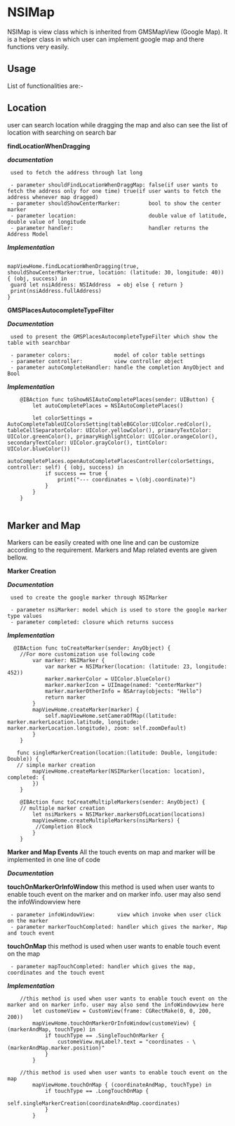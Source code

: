 # NSIMap
NSIMap is view class which is inherited from GMSMapView (Google Map). It is a helper class in which user can implement google map and there functions very easily.
## Usage
List of functionalities are:-
## Location
user can search location while dragging the map and also can see the list of location with searching on search bar

**findLocationWhenDragging**

***documentation***

     used to fetch the address through lat long
     
     - parameter shouldFindLocationWhenDraggMap: false(if user wants to fetch the address only for one time) true(if user wants to fetch the address whenever map dragged)
     - parameter shouldShowCenterMarker:         bool to show the center marker
     - parameter location:                       double value of latitude, double value of longitude
     - parameter handler:                        handler returns the Address Model

***Implementation***

```

mapViewHome.findLocationWhenDragging(true, shouldShowCenterMarker:true, location: (latitude: 30, longitude: 40)) { (obj, success) in
 guard let nsiAddress: NSIAddress  = obj else { return }
 print(nsiAddress.fullAddress)
}

```

**GMSPlacesAutocompleteTypeFilter**

***Documentation***

     used to present the GMSPlacesAutocompleteTypeFilter which show the table with searchbar
     
     - parameter colors:              model of color table settings
     - parameter controller:          view controller object
     - parameter autoCompleteHandler: handle the completion AnyObject and Bool

***Implementation***

```
    @IBAction func toShowNSIAutoCompletePlaces(sender: UIButton) {
        let autoCompletePlaces = NSIAutoCompletePlaces()
        
        let colorSettings = AutoCompleteTableUIColorsSetting(tableBGColor:UIColor.redColor(), tableCellSeparatorColor: UIColor.yellowColor(), primaryTextColor: UIColor.greenColor(), primaryHighlightColor: UIColor.orangeColor(), secondaryTextColor: UIColor.grayColor(), tintColor: UIColor.blueColor())
        autoCompletePlaces.openAutoCompletePlacesController(colorSettings, controller: self) { (obj, success) in
            if success == true {
                print("--- coordinates = \(obj.coordinate)")
            }
        }
    }
    
```
  
  ## Marker and Map
  Markers can be easily created with one line and can be customize according to the requirement. Markers and Map related events are given bellow.
  
  **Marker Creation**
  
  ***Documentation***
  
     used to create the google marker through NSIMarker
     
     - parameter nsiMarker: model which is used to store the google marker type values
     - parameter completed: closure which returns success
  
  ***Implementation***
  
```
  @IBAction func toCreateMarker(sender: AnyObject) {
    //For more customization use following code
        var marker: NSIMarker {
            var marker = NSIMarker(location: (latitude: 23, longitude: 452))
            marker.markerColor = UIColor.blueColor()
            marker.markerIcon = UIImage(named: "centerMarker")
            marker.markerOtherInfo = NSArray(objects: "Hello")
            return marker
        }
        mapViewHome.createMarker(marker) {
            self.mapViewHome.setCameraOfMap((latitude: marker.markerLocation.latitude, longitude: marker.markerLocation.longitude), zoom: self.zoomDefault)
        }
    }
    
   func singleMarkerCreation(location:(latitude: Double, longitude: Double)) {
   // simple marker creation
        mapViewHome.createMarker(NSIMarker(location: location), completed: {
        })
    }
    
    @IBAction func toCreateMultipleMarkers(sender: AnyObject) {
    // multiple marker creation
        let nsiMarkers = NSIMarker.markersOfLocation(locations)
        mapViewHome.createMultipleMarkers(nsiMarkers) {
         //Completion Block
        }
    }
```

**Marker and Map Events**
    All the touch events on map and marker will be implemented in one line of code
    
***Documentation***
    
****touchOnMarkerOrInfoWindow****
     this method is used when user wants to enable touch event on the marker and on marker info. user may also send the infoWindowview here
     
     - parameter infoWindowView:       view which invoke when user click on the marker
     - parameter markerTouchCompleted: handler which gives the marker, Map and touch event
    
****touchOnMap****
    this method is used when user wants to enable touch event on the map
    
     - parameter mapTouchCompleted: handler which gives the map, coordinates and the touch event
     
***Implementation***
    

```
    //this method is used when user wants to enable touch event on the marker and on marker info. user may also send the infoWindowview here
        let customeView = CustomView(frame: CGRectMake(0, 0, 200, 200))
        mapViewHome.touchOnMarkerOrInfoWindow(customeView) { (markerAndMap, touchType) in
            if touchType == .SingleTouchOnMarker {
                customeView.myLabel?.text = "coordinates - \(markerAndMap.marker.position)"
            }
        }
        
    //this method is used when user wants to enable touch event on the map
        mapViewHome.touchOnMap { (coordinateAndMap, touchType) in
            if touchType == .LongTouchOnMap {
                self.singleMarkerCreation(coordinateAndMap.coordinates)
            }
        }
```
